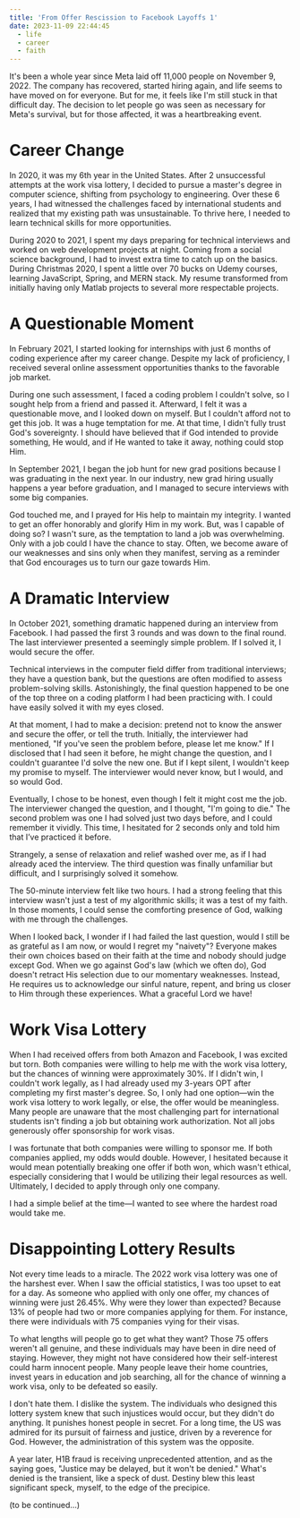 ```yaml
---
title: 'From Offer Rescission to Facebook Layoffs 1'
date: 2023-11-09 22:44:45
  - life
  - career
  - faith
---
```


It's been a whole year since Meta laid off 11,000 people on November 9, 2022. The company has recovered, started hiring again, and life seems to have moved on for everyone. But for me, it feels like I'm still stuck in that difficult day. The decision to let people go was seen as necessary for Meta's survival, but for those affected, it was a heartbreaking event.

# Career Change

In 2020, it was my 6th year in the United States. After 2 unsuccessful attempts at the work visa lottery, I decided to pursue a master's degree in computer science, shifting from psychology to engineering. Over these 6 years, I had witnessed the challenges faced by international students and realized that my existing path was unsustainable. To thrive here, I needed to learn technical skills for more opportunities.

During 2020 to 2021, I spent my days preparing for technical interviews and worked on web development projects at night. Coming from a social science background, I had to invest extra time to catch up on the basics. During Christmas 2020, I spent a little over 70 bucks on Udemy courses, learning JavaScript, Spring, and MERN stack. My resume transformed from initially having only Matlab projects to several more respectable projects.

# A Questionable Moment

In February 2021, I started looking for internships with just 6 months of coding experience after my career change. Despite my lack of proficiency, I received several online assessment opportunities thanks to the favorable job market.

During one such assessment, I faced a coding problem I couldn't solve, so I sought help from a friend and passed it. Afterward, I felt it was a questionable move, and I looked down on myself. But I couldn't afford not to get this job. It was a huge temptation for me. At that time, I didn't fully trust God's sovereignty. I should have believed that if God intended to provide something, He would, and if He wanted to take it away, nothing could stop Him.

In September 2021, I began the job hunt for new grad positions because I was graduating in the next year. In our industry, new grad hiring usually happens a year before graduation, and I managed to secure interviews with some big companies.

God touched me, and I prayed for His help to maintain my integrity. I wanted to get an offer honorably and glorify Him in my work. But, was I capable of doing so? I wasn't sure, as the temptation to land a job was overwhelming. Only with a job could I have the chance to stay.
Often, we become aware of our weaknesses and sins only when they manifest, serving as a reminder that God encourages us to turn our gaze towards Him.

# A Dramatic Interview

In October 2021, something dramatic happened during an interview from Facebook. I had passed the first 3 rounds and was down to the final round. The last interviewer presented a seemingly simple problem. If I solved it, I would secure the offer.

Technical interviews in the computer field differ from traditional interviews; they have a question bank, but the questions are often modified to assess problem-solving skills. Astonishingly, the final question happened to be one of the top three on a coding platform I had been practicing with. I could have easily solved it with my eyes closed.

At that moment, I had to make a decision: pretend not to know the answer and secure the offer, or tell the truth. Initially, the interviewer had mentioned, "If you've seen the problem before, please let me know." If I disclosed that I had seen it before, he might change the question, and I couldn't guarantee I'd solve the new one. But if I kept silent, I wouldn't keep my promise to myself. The interviewer would never know, but I would, and so would God.

Eventually, I chose to be honest, even though I felt it might cost me the job. The interviewer changed the question, and I thought, "I'm going to die." The second problem was one I had solved just two days before, and I could remember it vividly. This time, I hesitated for 2 seconds only and told him that I’ve practiced it before.

Strangely, a sense of relaxation and relief washed over me, as if I had already aced the interview. The third question was finally unfamiliar but difficult, and I surprisingly solved it somehow.

The 50-minute interview felt like two hours. I had a strong feeling that this interview wasn't just a test of my algorithmic skills; it was a test of my faith. In those moments, I could sense the comforting presence of God, walking with me through the challenges.

When I looked back, I wonder if I had failed the last question, would I still be as grateful as I am now, or would I regret my "naivety"? Everyone makes their own choices based on their faith at the time and nobody should judge except God. When we go against God's law (which we often do), God doesn't retract His selection due to our momentary weaknesses. Instead, He requires us to acknowledge our sinful nature, repent, and bring us closer to Him through these experiences. What a graceful Lord we have!

# Work Visa Lottery

When I had received offers from both Amazon and Facebook, I was excited but torn. Both companies were willing to help me with the work visa lottery, but the chances of winning were approximately 30%. If I didn't win, I couldn't work legally, as I had already used my 3-years OPT after completing my first master's degree. So, I only had one option—win the work visa lottery to work legally, or else, the offer would be meaningless. Many people are unaware that the most challenging part for international students isn't finding a job but obtaining work authorization. Not all jobs generously offer sponsorship for work visas.

I was fortunate that both companies were willing to sponsor me. If both companies applied, my odds would double. However, I hesitated because it would mean potentially breaking one offer if both won, which wasn't ethical, especially considering that I would be utilizing their legal resources as well. Ultimately, I decided to apply through only one company.

I had a simple belief at the time—I wanted to see where the hardest road would take me.

# Disappointing Lottery Results

Not every time leads to a miracle. The 2022 work visa lottery was one of the harshest ever. When I saw the official statistics, I was too upset to eat for a day. As someone who applied with only one offer, my chances of winning were just 26.45%. Why were they lower than expected? Because 13% of people had two or more companies applying for them. For instance, there were individuals with 75 companies vying for their visas.

To what lengths will people go to get what they want? Those 75 offers weren't all genuine, and these individuals may have been in dire need of staying. However, they might not have considered how their self-interest could harm innocent people. Many people leave their home countries, invest years in education and job searching, all for the chance of winning a work visa, only to be defeated so easily.

I don't hate them. I dislike the system. The individuals who designed this lottery system knew that such injustices would occur, but they didn't do anything. It punishes honest people in secret. For a long time, the US was admired for its pursuit of fairness and justice, driven by a reverence for God. However, the administration of this system was the opposite.

A year later, H1B fraud is receiving unprecedented attention, and as the saying goes, "Justice may be delayed, but it won't be denied." What's denied is the transient, like a speck of dust. Destiny blew this least significant speck, myself, to the edge of the precipice.

(to be continued...)

